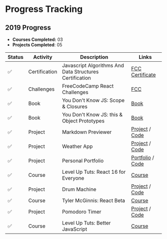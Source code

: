 # Progress Tracking

## 2019 Progress

* **Courses Completed:** 03
* **Projects Completed**: 05

| Status | Activity | Description | Links |    
|---|---|---|---|
| ✅ | Certification | Javascript Algorithms And Data Structures Certification | [FCC Certificate](https://www.freecodecamp.org/certification/sheriallis/javascript-algorithms-and-data-structures) |
| ✅ | Challenges | FreeCodeCamp React Challenges | [FCC]()
| ✅| Book | You Don't Know JS: Scope & Closures | [Book](https://github.com/getify/You-Dont-Know-JS/blob/master/scope%20&%20closures/README.md#you-dont-know-js-scope--closures)|
| ✅| Book |You Don't Know JS: this & Object Prototypes | [Book](https://github.com/getify/You-Dont-Know-JS/blob/master/this%20&%20object%20prototypes/README.md#you-dont-know-js-this--object-prototypes)
| ✅ | Project | Markdown Previewer | [Project](https://srd-markdown-previewer.netlify.com/) / [Code](https://github.com/sheriallis/markdown-previewer)
| ✅ | Project | Weather App | [Project](https://srd-weather-app.netlify.com/) / [Code](https://github.com/sheriallis/weather-app)
| ✅ | Project | Personal Portfolio | [Portfolio](http://sheriallis.com/) / [Code](https://github.com/sheriallis/sheriallis.github.io)
| ✅ | Course | Level Up Tuts: React 16 for Everyone | [Course](https://www.leveluptutorials.com/tutorials/react-16-for-everyone)|
| ✅ | Project | Drum Machine | [Project](https://urjj2.codesandbox.io/) / [Code](https://codesandbox.io/s/drumkit-urjj2)
| ✅ | Course | Tyler McGinnis: React Beta | [Course](https://tylermcginnis.com/courses/)
| ✅ | Project | Pomodoro Timer | [Project](https://srd-pomodoro-timer.netlify.com/) / [Code](https://github.com/sheriallis/pomodoro-timer)
| ✅ | Course | Level Up Tuts: Better JavaScript | [Course](https://www.leveluptutorials.com/tutorials/better-javascript)

